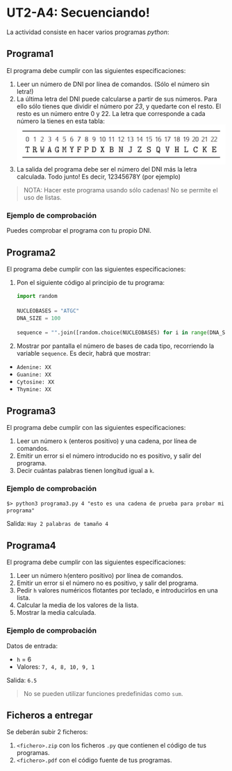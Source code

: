 # UT2-A4: Secuenciando!

La actividad consiste en hacer varios programas *python*:

## Programa1

El programa debe cumplir con las siguientes especificaciones:

1. Leer un número de DNI por línea de comandos. (Sólo el número sin letra!)
2. La última letra del DNI puede calcularse a partir de sus números. Para ello sólo tienes que dividir el número por *23*, y quedarte con el resto. El resto es un número entre 0 y 22. La letra que corresponde a cada número la tienes en esta tabla:
![](img/DNI_letters.png)
3. La salida del programa debe ser el número del DNI más la letra calculada. Todo junto! Es decir, 12345678Y (por ejemplo)

> NOTA: Hacer este programa usando sólo cadenas! No se permite el uso de listas.

### Ejemplo de comprobación

Puedes comprobar el programa con tu propio DNI.

## Programa2

El programa debe cumplir con las siguientes especificaciones:

1. Pon el siguiente código al principio de tu programa:
    ```python
    import random

    NUCLEOBASES = "ATGC"
    DNA_SIZE = 100

    sequence = "".join([random.choice(NUCLEOBASES) for i in range(DNA_SIZE)])
    ```

2. Mostrar por pantalla el número de bases de cada tipo, recorriendo la variable `sequence`. Es decir, habrá que mostrar:

- `Adenine: XX`
- `Guanine: XX`
- `Cytosine: XX`
- `Thymine: XX`

## Programa3

El programa debe cumplir con las siguientes especificaciones:

1. Leer un número `k` (enteros positivo) y una cadena, por línea de comandos.
2. Emitir un error si el número introducido no es positivo, y salir del programa.
3. Decir cuántas palabras tienen longitud igual a `k`.

### Ejemplo de comprobación

```console
$> python3 programa3.py 4 "esto es una cadena de prueba para probar mi programa"
```

Salida: `Hay 2 palabras de tamaño 4`

## Programa4

El programa debe cumplir con las siguientes especificaciones:

1. Leer un número `h`(entero positivo) por línea de comandos.
2. Emitir un error si el número no es positivo, y salir del programa.
3. Pedir `h` valores numéricos flotantes por teclado, e introducirlos en una lista.
4. Calcular la media de los valores de la lista.
5. Mostrar la media calculada.

### Ejemplo de comprobación

Datos de entrada:

- `h` = 6
- Valores: `7, 4, 8, 10, 9, 1`

Salida: `6.5`

> No se pueden utilizar funciones predefinidas como `sum`.

## Ficheros a entregar

Se deberán subir 2 ficheros:

1. `<fichero>.zip` con los ficheros `.py` que contienen el código de tus programas.
2. `<fichero>.pdf` con el código fuente de tus programas.

